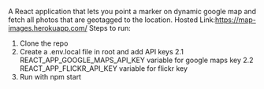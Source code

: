 A React application that lets you point a marker on dynamic google map and fetch all photos that are geotagged to the location.
Hosted Link:https://map-images.herokuapp.com/
Steps to run:

1. Clone the repo
2. Create a .env.local file in root and add API keys
    2.1 REACT_APP_GOOGLE_MAPS_API_KEY variable for google maps key
    2.2 REACT_APP_FLICKR_API_KEY variable for flickr key
3. Run with npm start


